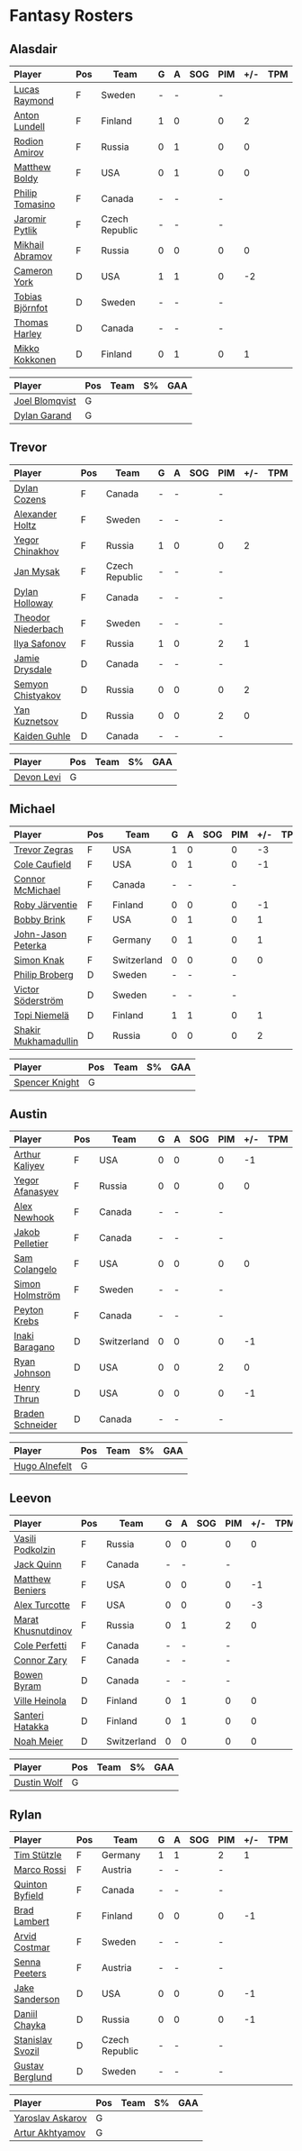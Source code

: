 # Fantasy Rosters
## Alasdair
| Player | Pos | Team | G | A | SOG | PIM | +/- | TPM |
| :----- | --- |  --- | - | - | --- | --- | --- | --: |
| [Lucas Raymond](https://www.eliteprospects.com/player/350702/lucas-raymond) | F |  Sweden | - | - | | - |  | |
| [Anton Lundell](https://www.eliteprospects.com/player/360145/anton-lundell) | F |  Finland | 1 | 0 | | 0 | 2 | |
| [Rodion Amirov](https://www.eliteprospects.com/player/518585/rodion-amirov) | F |  Russia | 0 | 1 | | 0 | 0 | |
| [Matthew Boldy](https://www.eliteprospects.com/player/375501/matthew-boldy) | F |  USA | 0 | 1 | | 0 | 0 | |
| [Philip Tomasino](https://www.eliteprospects.com/player/418531/philip-tomasino) | F |  Canada | - | - | | - |  | |
| [Jaromir Pytlik](https://www.eliteprospects.com/player/318885/jaromir-pytlik) | F |  Czech Republic | - | - | | - |  | |
| [Mikhail Abramov](https://www.eliteprospects.com/player/514653/mikhail-abramov) | F |  Russia | 0 | 0 | | 0 | 0 | |
| [Cameron York](https://www.eliteprospects.com/player/290129/cameron-york) | D |  USA | 1 | 1 | | 0 | -2 | |
| [Tobias Björnfot](https://www.eliteprospects.com/player/344751/tobias-bjornfot) | D |  Sweden | - | - | | - |  | |
| [Thomas Harley](https://www.eliteprospects.com/player/465160/thomas-harley) | D |  Canada | - | - | | - |  | |
| [Mikko Kokkonen](https://www.eliteprospects.com/player/347571/mikko-kokkonen) | D |  Finland | 0 | 1 | | 0 | 1 | |

| Player | Pos | Team | S% | GAA |
| :----- | --- |  --- | -- | --: |
| [Joel Blomqvist](https://www.eliteprospects.com/player/495890/joel-blomqvist) | G | | |
| [Dylan Garand](https://www.eliteprospects.com/player/473852/dylan-garand) | G | | |
## Trevor
| Player | Pos | Team | G | A | SOG | PIM | +/- | TPM |
| :----- | --- |  --- | - | - | --- | --- | --- | --: |
| [Dylan Cozens](https://www.eliteprospects.com/player/286938/dylan-cozens) | F |  Canada | - | - | | - |  | |
| [Alexander Holtz](https://www.eliteprospects.com/player/344808/alexander-holtz) | F |  Sweden | - | - | | - |  | |
| [Yegor Chinakhov](https://www.eliteprospects.com/player/519779/yegor-chinakhov) | F |  Russia | 1 | 0 | | 0 | 2 | |
| [Jan Mysak](https://www.eliteprospects.com/player/427906/jan-mysak) | F |  Czech Republic | - | - | | - |  | |
| [Dylan Holloway](https://www.eliteprospects.com/player/322111/dylan-holloway) | F |  Canada | - | - | | - |  | |
| [Theodor Niederbach](https://www.eliteprospects.com/player/394717/theodor-niederbach) | F |  Sweden | - | - | | - |  | |
| [Ilya Safonov](https://www.eliteprospects.com/player/512834/ilya-safonov) | F |  Russia | 1 | 0 | | 2 | 1 | |
| [Jamie Drysdale](https://www.eliteprospects.com/player/201868/jamie-drysdale) | D |  Canada | - | - | | - |  | |
| [Semyon Chistyakov](https://www.eliteprospects.com/player/517832/semyon-chistyakov) | D |  Russia | 0 | 0 | | 0 | 2 | |
| [Yan Kuznetsov](https://www.eliteprospects.com/player/440410/yan-kuznetsov) | D |  Russia | 0 | 0 | | 2 | 0 | |
| [Kaiden Guhle](https://www.eliteprospects.com/player/413363/kaiden-guhle) | D |  Canada | - | - | | - |  | |

| Player | Pos | Team | S% | GAA |
| :----- | --- |  --- | -- | --: |
| [Devon Levi](https://www.eliteprospects.com/player/276555/devon-levi) | G | | |
## Michael
| Player | Pos | Team | G | A | SOG | PIM | +/- | TPM |
| :----- | --- |  --- | - | - | --- | --- | --- | --: |
| [Trevor Zegras](https://www.eliteprospects.com/player/424453/trevor-zegras) | F |  USA | 1 | 0 | | 0 | -3 | |
| [Cole Caufield](https://www.eliteprospects.com/player/316168/cole-caufield) | F |  USA | 0 | 1 | | 0 | -1 | |
| [Connor McMichael](https://www.eliteprospects.com/player/424496/connor-mcmichael) | F |  Canada | - | - | | - |  | |
| [Roby Järventie](https://www.eliteprospects.com/player/534236/roby-jarventie) | F |  Finland | 0 | 0 | | 0 | -1 | |
| [Bobby Brink](https://www.eliteprospects.com/player/496724/bobby-brink) | F |  USA | 0 | 1 | | 0 | 1 | |
| [John-Jason Peterka](https://www.eliteprospects.com/player/381855/john-jason-peterka) | F |  Germany | 0 | 1 | | 0 | 1 | |
| [Simon Knak](https://www.eliteprospects.com/player/293158/simon-knak) | F |  Switzerland | 0 | 0 | | 0 | 0 | |
| [Philip Broberg](https://www.eliteprospects.com/player/349467/philip-broberg) | D |  Sweden | - | - | | - |  | |
| [Victor Söderström](https://www.eliteprospects.com/player/344555/victor-soderstrom) | D |  Sweden | - | - | | - |  | |
| [Topi Niemelä](https://www.eliteprospects.com/player/499424/topi-niemela) | D |  Finland | 1 | 1 | | 0 | 1 | |
| [Shakir Mukhamadullin](https://www.eliteprospects.com/player/552042/shakir-mukhamadullin) | D |  Russia | 0 | 0 | | 0 | 2 | |

| Player | Pos | Team | S% | GAA |
| :----- | --- |  --- | -- | --: |
| [Spencer Knight](https://www.eliteprospects.com/player/379758/spencer-knight) | G | | |
## Austin
| Player | Pos | Team | G | A | SOG | PIM | +/- | TPM |
| :----- | --- |  --- | - | - | --- | --- | --- | --: |
| [Arthur Kaliyev](https://www.eliteprospects.com/player/316114/arthur-kaliyev) | F |  USA | 0 | 0 | | 0 | -1 | |
| [Yegor Afanasyev](https://www.eliteprospects.com/player/450909/yegor-afanasyev) | F |  Russia | 0 | 0 | | 0 | 0 | |
| [Alex Newhook](https://www.eliteprospects.com/player/320307/alex-newhook) | F |  Canada | - | - | | - |  | |
| [Jakob Pelletier](https://www.eliteprospects.com/player/410525/jakob-pelletier) | F |  Canada | - | - | | - |  | |
| [Sam Colangelo](https://www.eliteprospects.com/player/386333/sam-colangelo) | F |  USA | 0 | 0 | | 0 | 0 | |
| [Simon Holmström](https://www.eliteprospects.com/player/347250/simon-holmstrom) | F |  Sweden | - | - | | - |  | |
| [Peyton Krebs](https://www.eliteprospects.com/player/322178/peyton-krebs) | F |  Canada | - | - | | - |  | |
| [Inaki Baragano](https://www.eliteprospects.com/player/291290/inaki-baragano) | D |  Switzerland | 0 | 0 | | 0 | -1 | |
| [Ryan Johnson](https://www.eliteprospects.com/player/290138/ryan-johnson) | D |  USA | 0 | 0 | | 2 | 0 | |
| [Henry Thrun](https://www.eliteprospects.com/player/445218/henry-thrun) | D |  USA | 0 | 0 | | 0 | -1 | |
| [Braden Schneider](https://www.eliteprospects.com/player/351820/braden-schneider) | D |  Canada | - | - | | - |  | |

| Player | Pos | Team | S% | GAA |
| :----- | --- |  --- | -- | --: |
| [Hugo Alnefelt](https://www.eliteprospects.com/player/346977/hugo-alnefelt) | G | | |
## Leevon
| Player | Pos | Team | G | A | SOG | PIM | +/- | TPM |
| :----- | --- |  --- | - | - | --- | --- | --- | --: |
| [Vasili Podkolzin](https://www.eliteprospects.com/player/512832/vasili-podkolzin) | F |  Russia | 0 | 0 | | 0 | 0 | |
| [Jack Quinn](https://www.eliteprospects.com/player/336828/jack-quinn) | F |  Canada | - | - | | - |  | |
| [Matthew Beniers](https://www.eliteprospects.com/player/201739/matthew-beniers) | F |  USA | 0 | 0 | | 0 | -1 | |
| [Alex Turcotte](https://www.eliteprospects.com/player/290043/alex-turcotte) | F |  USA | 0 | 0 | | 0 | -3 | |
| [Marat Khusnutdinov](https://www.eliteprospects.com/player/552045/marat-khusnutdinov) | F |  Russia | 0 | 1 | | 2 | 0 | |
| [Cole Perfetti](https://www.eliteprospects.com/player/201940/cole-perfetti) | F |  Canada | - | - | | - |  | |
| [Connor Zary](https://www.eliteprospects.com/player/351805/connor-zary) | F |  Canada | - | - | | - |  | |
| [Bowen Byram](https://www.eliteprospects.com/player/326522/bowen-byram) | D |  Canada | - | - | | - |  | |
| [Ville Heinola](https://www.eliteprospects.com/player/428795/ville-heinola) | D |  Finland | 0 | 1 | | 0 | 0 | |
| [Santeri Hatakka](https://www.eliteprospects.com/player/397011/santeri-hatakka) | D |  Finland | 0 | 1 | | 0 | 0 | |
| [Noah Meier](https://www.eliteprospects.com/player/520239/noah-meier) | D |  Switzerland | 0 | 0 | | 0 | 0 | |

| Player | Pos | Team | S% | GAA |
| :----- | --- |  --- | -- | --: |
| [Dustin Wolf](https://www.eliteprospects.com/player/369943/dustin-wolf) | G | | |
## Rylan
| Player | Pos | Team | G | A | SOG | PIM | +/- | TPM |
| :----- | --- |  --- | - | - | --- | --- | --- | --: |
| [Tim Stützle](https://www.eliteprospects.com/player/348134/tim-stutzle) | F |  Germany | 1 | 1 | | 2 | 1 | |
| [Marco Rossi](https://www.eliteprospects.com/player/293179/marco-rossi) | F |  Austria | - | - | | - |  | |
| [Quinton Byfield](https://www.eliteprospects.com/player/503020/quinton-byfield) | F |  Canada | - | - | | - |  | |
| [Brad Lambert](https://www.eliteprospects.com/player/414961/brad-lambert) | F |  Finland | 0 | 0 | | 0 | -1 | |
| [Arvid Costmar](https://www.eliteprospects.com/player/348012/arvid-costmar) | F |  Sweden | - | - | | - |  | |
| [Senna Peeters](https://www.eliteprospects.com/player/241441/senna-peeters) | F |  Austria | - | - | | - |  | |
| [Jake Sanderson](https://www.eliteprospects.com/player/413015/jake-sanderson) | D |  USA | 0 | 0 | | 0 | -1 | |
| [Daniil Chayka](https://www.eliteprospects.com/player/514651/daniil-chayka) | D |  Russia | 0 | 0 | | 0 | -1 | |
| [Stanislav Svozil](https://www.eliteprospects.com/player/428002/stanislav-svozil) | D |  Czech Republic | - | - | | - |  | |
| [Gustav Berglund](https://www.eliteprospects.com/player/379956/gustav-berglund) | D |  Sweden | - | - | | - |  | |

| Player | Pos | Team | S% | GAA |
| :----- | --- |  --- | -- | --: |
| [Yaroslav Askarov](https://www.eliteprospects.com/player/552036/yaroslav-askarov) | G | | |
| [Artur Akhtyamov](https://www.eliteprospects.com/player/529802/artur-akhtyamov) | G | | |
